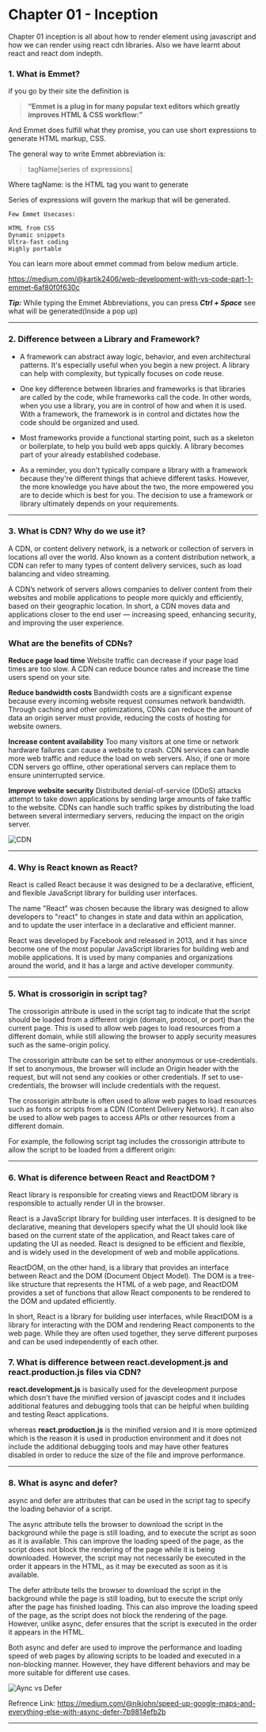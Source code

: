 
# Chapter 01 - Inception

Chapter 01 inception is all about how to render element using javascript and how we can render using react cdn libraries. Also we have learnt about react and react dom indepth.


### 1. What is Emmet?

if you go by their site the definition is

> **“Emmet is a plug in for many popular text editors which greatly improves HTML & CSS workflow:”**

And Emmet does fulfill what they promise, you can use short expressions to generate HTML markup, CSS.

The general way to write Emmet abbreviation is:

> tagName[series of expressions]

Where tagName: is the HTML tag you want to generate

Series of expressions will govern the markup that will be generated.


~~~
Few Emmet Usecases: 

HTML from CSS
Dynamic snippets
Ultra-fast coding
Highly portable

~~~

You can learn more about emmet commad from below medium article.

<https://medium.com/@kartik2406/web-development-with-vs-code-part-1-emmet-6af80f0f630c>


***Tip:*** While typing the Emmet Abbreviations, you can press ***Ctrl + Space*** see what will be generated(Inside a pop up)

---

### 2. Difference between a Library and Framework? 

- A framework can abstract away logic, behavior, and even architectural patterns. It's especially useful when you begin a new project. A library can help with complexity, but typically focuses on code reuse.

- One key difference between libraries and frameworks is that libraries are called by the code, while frameworks call the code. In other words, when you use a library, you are in control of how and when it is used. With a framework, the framework is in control and dictates how the code should be organized and used.

- Most frameworks provide a functional starting point, such as a skeleton or boilerplate, to help you build web apps quickly. A library becomes part of your already established codebase.

- As a reminder, you don't typically compare a library with a framework because they're different things that achieve different tasks. However, the more knowledge you have about the two, the more empowered you are to decide which is best for you. The decision to use a framework or library ultimately depends on your requirements.

---

### 3. What is CDN? Why do we use it? 

A CDN, or content delivery network, is a network or collection of servers in locations all over the world. Also known as a content distribution network, a CDN can refer to many types of content delivery services, such as load balancing and video streaming.


A CDN’s network of servers allows companies to deliver content from their websites and mobile applications to people more quickly and efficiently, based on their geographic location. In short, a CDN moves data and applications closer to the end user — increasing speed, enhancing security, and improving the user experience.

### What are the benefits of CDNs?

**Reduce page load time**
Website traffic can decrease if your page load times are too slow. A CDN can reduce bounce rates and increase the time users spend on your site.

**Reduce bandwidth costs**
Bandwidth costs are a significant expense because every incoming website request consumes network bandwidth. Through caching and other optimizations, CDNs can reduce the amount of data an origin server must provide, reducing the costs of hosting for website owners.

**Increase content availability**
Too many visitors at one time or network hardware failures can cause a website to crash. CDN services can handle more web traffic and reduce the load on web servers. Also, if one or more CDN servers go offline, other operational servers can replace them to ensure uninterrupted service.

**Improve website security**
Distributed denial-of-service (DDoS) attacks attempt to take down applications by sending large amounts of fake traffic to the website. CDNs can handle such traffic spikes by distributing the load between several intermediary servers, reducing the impact on the origin server.

![CDN](https://cyberhoot.com/wp-content/uploads/2020/03/What-is-Content-Delivery-Network.jpg)

---

### 4. Why is React known as React?

React is called React because it was designed to be a declarative, efficient, and flexible JavaScript library for building user interfaces.

The name "React" was chosen because the library was designed to allow developers to "react" to changes in state and data within an application, and to update the user interface in a declarative and efficient manner.

React was developed by Facebook and released in 2013, and it has since become one of the most popular JavaScript libraries for building web and mobile applications. It is used by many companies and organizations around the world, and it has a large and active developer community.

---

### 5. What is crossorigin in script tag?

The crossorigin attribute is used in the script tag to indicate that the script should be loaded from a different origin (domain, protocol, or port) than the current page. This is used to allow web pages to load resources from a different domain, while still allowing the browser to apply security measures such as the same-origin policy.

The crossorigin attribute can be set to either anonymous or use-credentials. If set to anonymous, the browser will include an Origin header with the request, but will not send any cookies or other credentials. If set to use-credentials, the browser will include credentials with the request.

The crossorigin attribute is often used to allow web pages to load resources such as fonts or scripts from a CDN (Content Delivery Network). It can also be used to allow web pages to access APIs or other resources from a different domain.

For example, the following script tag includes the crossorigin attribute to allow the script to be loaded from a different origin:

<script src="https://example.com/script.js" crossorigin="anonymous"></script>

---

### 6. What is diference between React and ReactDOM ? 

React library is responsible for creating views and ReactDOM library is responsible to actually render UI in the browser.

React is a JavaScript library for building user interfaces. It is designed to be declarative, meaning that developers specify what the UI should look like based on the current state of the application, and React takes care of updating the UI as needed. React is designed to be efficient and flexible, and is widely used in the development of web and mobile applications.

ReactDOM, on the other hand, is a library that provides an interface between React and the DOM (Document Object Model). The DOM is a tree-like structure that represents the HTML of a web page, and ReactDOM provides a set of functions that allow React components to be rendered to the DOM and updated efficiently.

In short, React is a library for building user interfaces, while ReactDOM is a library for interacting with the DOM and rendering React components to the web page. While they are often used together, they serve different purposes and can be used independently of each other.

### 7. What is difference between react.development.js and react.production.js files via CDN? 

**react.development.js** is basically used for the develeopment purpose which dosn't have the minified version of javascipt codes and it includes additional features and debugging tools that can be helpful when building and testing React applications.

whereas **react.production.js** is the minified version and it is more optimized which is the reason it is used in production environment and it does not include the additional debugging tools and may have other features disabled in order to reduce the size of the file and improve performance.

---

### 8. What is async and defer?

async and defer are attributes that can be used in the script tag to specify the loading behavior of a script.

The async attribute tells the browser to download the script in the background while the page is still loading, and to execute the script as soon as it is available. This can improve the loading speed of the page, as the script does not block the rendering of the page while it is being downloaded. However, the script may not necessarily be executed in the order it appears in the HTML, as it may be executed as soon as it is available.

The defer attribute tells the browser to download the script in the background while the page is still loading, but to execute the script only after the page has finished loading. This can also improve the loading speed of the page, as the script does not block the rendering of the page. However, unlike async, defer ensures that the script is executed in the order it appears in the HTML.

Both async and defer are used to improve the performance and loading speed of web pages by allowing scripts to be loaded and executed in a non-blocking manner. However, they have different behaviors and may be more suitable for different use cases.

![Aync vs Defer](https://miro.medium.com/max/1186/1*uNyy0B3r1QUBiD8sDqDgkQ.png)

Refrence Link: <https://medium.com/@nikjohn/speed-up-google-maps-and-everything-else-with-async-defer-7b9814efb2b>

---

